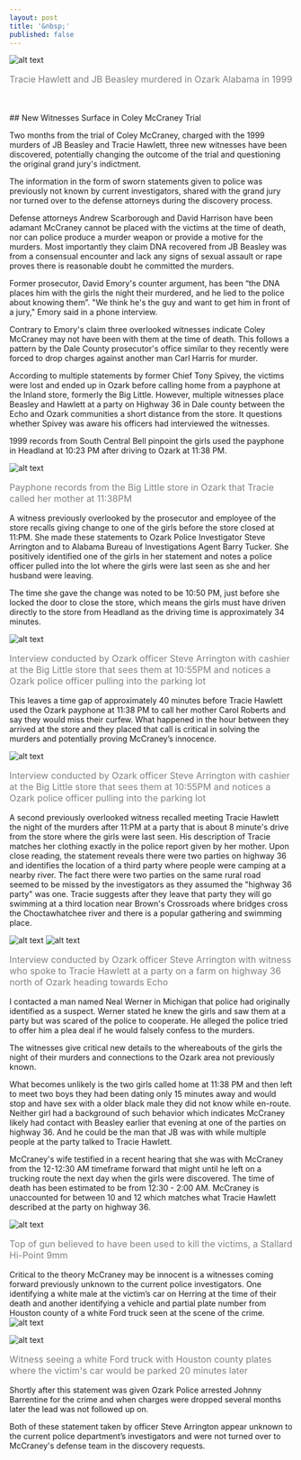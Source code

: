 ```yaml
---
layout: post
title: '&nbsp;'
published: false
---
```

![alt text](https://jonkalev.s3.us-west-2.amazonaws.com/20230214_TracieJB.jpg)
<p style="color: grey; font-size: 16px;">Tracie Hawlett and JB Beasley murdered in Ozark Alabama in 1999</p>
<br/><br/>
## New Witnesses Surface in Coley McCraney Trial

Two months from the trial of Coley McCraney, charged with the 1999 murders of JB Beasley and Tracie Hawlett, three new witnesses have been discovered, potentially changing the outcome of the trial and questioning the original grand jury's indictment.

The information in the form of sworn statements given to police was previously not known by current investigators, shared with the grand jury nor turned over to the defense attorneys during the discovery process.

Defense attorneys Andrew Scarborough and David Harrison have been adamant McCraney cannot be placed with the victims at the time of death, nor can police produce a murder weapon or provide a motive for the murders. Most importantly they claim DNA recovered from JB Beasley was from a consensual encounter and lack any signs of sexual assault or rape proves there is reasonable doubt he committed the murders.

Former prosecutor, David Emory's counter argument, has been “the DNA places him with the girls the night their murdered, and he lied to the police about knowing them”.
"We think he's the guy and want to get him in front of a jury," Emory said in a phone interview.

Contrary to Emory's claim three overlooked witnesses indicate Coley McCraney may not have been with them at the time of death. This follows a pattern by the Dale County prosecutor's office similar to they recently were forced to drop charges against another man Carl Harris for murder.

According to multiple statements by former Chief Tony Spivey, the victims were lost and ended up in Ozark before calling home from a payphone at the Inland store, formerly the Big Little. 
However, multiple witnesses place Beasley and Hawlett at a party on Highway 36 in Dale county between the Echo and Ozark communities a short distance from the store. It questions whether Spivey was aware his officers had interviewed the witnesses. 

1999 records from South Central Bell pinpoint the girls used the payphone in Headland at 10:23 PM after driving to Ozark at 11:38 PM. 

![alt text](https://jonkalev.s3.us-west-2.amazonaws.com/20230214_Payphonerecords-2.jpg)
<p style="color: grey; font-size: 16px;">Payphone records from the Big Little store in Ozark that Tracie called her mother at 11:38PM</p>

A witness previously overlooked by the prosecutor and employee of the store recalls giving change to one of the girls before the store closed at 11:PM. She made these statements to Ozark Police Investigator Steve Arrington and to Alabama Bureau of Investigations Agent Barry Tucker.
 She positively identified one of the girls in her statement and notes a police officer pulled into the lot where the girls were last seen as she and her husband were leaving.

The time she gave the change was noted to be 10:50 PM, just before she locked the door to close the store, which means the girls must have driven directly to the store from Headland as the driving time is approximately 34 minutes. 

![alt text](https://jonkalev.s3.us-west-2.amazonaws.com/20230214_TIMELINE_10-50PM-A.jpg)
<p style="color: grey; font-size: 16px;">Interview conducted by Ozark officer Steve Arrington with cashier at the Big Little store that sees them at 10:55PM and notices a Ozark police officer pulling into the parking lot</p>

This leaves a time gap of approximately 40 minutes before Tracie Hawlett used the Ozark payphone at 11:38 PM to call her mother Carol Roberts and say they would miss their curfew.
What happened in the hour between they arrived at the store and they placed that call is critical in solving the murders and potentially proving McCraney’s innocence.

![alt text](https://jonkalev.s3.us-west-2.amazonaws.com/20230214_TIMELINE_10-50PM-A.jpg)
<p style="color: grey; font-size: 16px;">Interview conducted by Ozark officer Steve Arrington with cashier at the Big Little store that sees them at 10:55PM and notices a Ozark police officer pulling into the parking lot</p>

A second previously overlooked witness recalled meeting Tracie Hawlett the night of the murders after 11:PM at a party that is about 8 minute's drive from the store where the girls were last seen.
His description of Tracie matches her clothing exactly in the police report given by her mother. Upon close reading, the statement reveals there were two parties on highway 36 and identifies the location of a third party where people were camping at a nearby river. The fact there were two parties on the same rural road seemed to be missed by the investigators as they assumed the "highway 36 party" was one.
Tracie suggests after they leave that party they will go swimming at a third location near Brown's Crossroads where bridges cross the Choctawhatchee river and there is a popular gathering and swimming place.

![alt text](https://jonkalev.s3.us-west-2.amazonaws.com/20230214_TIMELINE-11-00PM-A.jpg)
![alt text](https://jonkalev.s3.us-west-2.amazonaws.com/20230214_TIMELINE_11-00PM-C.jpg)<p style="color: grey; font-size: 16px;">Interview conducted by Ozark officer Steve Arrington with witness who spoke to Tracie Hawlett at a party on a farm on highway 36 north of Ozark heading towards Echo</p>

I contacted a man named Neal Werner in Michigan that police had originally identified as a suspect. Werner stated he knew the girls and saw them at a party but was scared of the police to cooperate. He alleged the police tried to offer him a plea deal if he would falsely confess to the murders.

The witnesses give critical new details to the whereabouts of the girls the night of their murders and connections to the Ozark area not previously known.

What becomes unlikely is the two girls called home at 11:38 PM and then left to meet two boys they had been dating only 15 minutes away and would stop and have sex with a older black male they did not know while en-route. Neither girl had a background of such behavior which indicates McCraney likely had contact with Beasley earlier that evening at one of the parties on highway 36. And he could be the man that JB was with while multiple people at the party talked to Tracie Hawlett.

McCraney's wife testified in a recent hearing that she was with McCraney from the 12-12:30 AM timeframe forward that might until he left on a trucking route the next day when the girls were discovered. The time of death has been estimated to be from 12:30 - 2:00 AM. McCraney is unaccounted for between 10 and 12 which matches what Tracie Hawlett described at the party on highway 36.

![alt text](https://jonkalev.s3.us-west-2.amazonaws.com/20230214_Hipoint9mm.jpeg)<p style="color: grey; font-size: 16px;"> Top of gun believed to have been used to kill the victims, a Stallard Hi-Point 9mm</p>

Critical to the theory McCraney may be innocent is a witnesses coming forward previously unknown to the current police investigators. One identifying a white male at the victim’s car on Herring at the time of their death and another identifying a vehicle and partial plate number from Houston county of a white Ford truck seen at the scene of the crime. 
![alt text](https://jonkalev.s3.us-west-2.amazonaws.com/20230214_TIMELINE_12-00AM-B.jpg)

![alt text](https://jonkalev.s3.us-west-2.amazonaws.com/20230214_TIMELINE_12-00AM-C.jpg)<p style="color: grey; font-size: 16px;"> Witness seeing a white Ford truck with Houston county plates where the victim's car would be parked 20 minutes later</p>

Shortly after this statement was given Ozark Police arrested Johnny Barrentine for the crime and when charges were dropped several months later the lead was not followed up on.

Both of these statement taken by officer Steve Arrington appear unknown to the current police department’s investigators and were not turned over to McCraney's defense team in the discovery requests.
